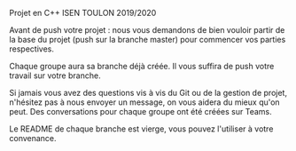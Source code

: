 Projet en C++ ISEN TOULON 2019/2020

Avant de push votre projet : nous vous demandons de bien vouloir partir de la base du projet (push sur la branche master) pour commencer vos parties respectives.

Chaque groupe aura sa branche déjà créée. Il vous suffira de push votre travail sur votre branche.

Si jamais vous avez des questions vis à vis du Git ou de la gestion de projet, n'hésitez pas à nous envoyer un message, on vous aidera du mieux qu'on peut.
Des conversations pour chaque groupe ont été créées sur Teams.

Le README de chaque branche est vierge, vous pouvez l'utiliser à votre convenance.

